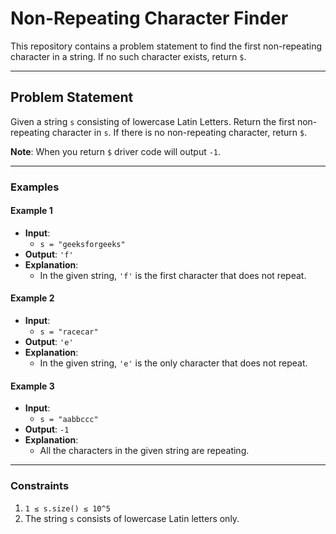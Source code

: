 # Non-Repeating Character Finder

This repository contains a problem statement to find the first non-repeating character in a string. If no such character exists, return `$`.

---

## Problem Statement

Given a string `s` consisting of lowercase Latin Letters. Return the first non-repeating character in `s`. If there is no non-repeating character, return `$`.

**Note**: When you return `$` driver code will output `-1`.

---

### Examples

#### Example 1
- **Input**: 
  - `s = "geeksforgeeks"`
- **Output**: `'f'`
- **Explanation**: 
  - In the given string, `'f'` is the first character that does not repeat.

#### Example 2
- **Input**: 
  - `s = "racecar"`
- **Output**: `'e'`
- **Explanation**: 
  - In the given string, `'e'` is the only character that does not repeat.

#### Example 3
- **Input**: 
  - `s = "aabbccc"`
- **Output**: `-1`
- **Explanation**: 
  - All the characters in the given string are repeating.

---

### Constraints

1. `1 ≤ s.size() ≤ 10^5`
2. The string `s` consists of lowercase Latin letters only.
